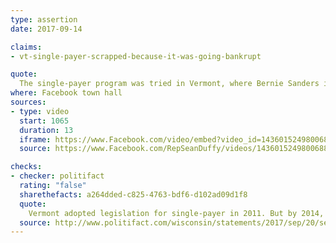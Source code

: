 ```yaml
---
type: assertion
date: 2017-09-14

claims:
- vt-single-payer-scrapped-because-it-was-going-bankrupt

quote:
  The single-payer program was tried in Vermont, where Bernie Sanders is from. They had to scrap it, it was way too much money, they were going bankrupt.
where: Facebook town hall
sources:
- type: video
  start: 1065
  duration: 13
  iframe: https://www.Facebook.com/video/embed?video_id=1436015249800688
  source: https://www.Facebook.com/RepSeanDuffy/videos/1436015249800688/

checks:
- checker: politifact
  rating: "false"
  sharethefacts: a264dded-c825-4763-bdf6-d102ad09d1f8
  quote:
    Vermont adopted legislation for single-payer in 2011. But by 2014, Vermont’s governor abandoned the plan, saying the tax increases it needed would have been too high. In short, single-payer in Vermont didn’t go bankrupt; it was never even funded or implemented.
  source: http://www.politifact.com/wisconsin/statements/2017/sep/20/sean-duffy/vermont-single-payer-was-scrapped-because-it-was-g/
---
```

